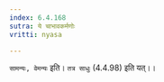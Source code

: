 ```yaml
---
index: 6.4.168
sutra: ये चाभावकर्मणोः
vritti: nyasa

---
```

`सामन्यः, वेमन्यः` इति। `तत्र साधुः` (4.4.98) इति यत्।।